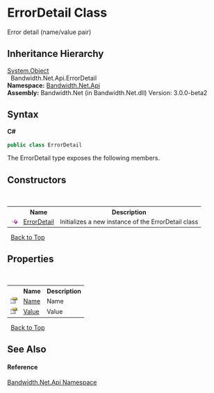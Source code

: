 ﻿# ErrorDetail Class
 

Error detail (name/value pair)


## Inheritance Hierarchy
<a href="http://msdn2.microsoft.com/en-us/library/e5kfa45b" target="_blank">System.Object</a><br />&nbsp;&nbsp;Bandwidth.Net.Api.ErrorDetail<br />
**Namespace:**&nbsp;<a href ="N_Bandwidth_Net_Api.md">Bandwidth.Net.Api</a><br />**Assembly:**&nbsp;Bandwidth.Net (in Bandwidth.Net.dll) Version: 3.0.0-beta2

## Syntax

**C#**<br />
``` C#
public class ErrorDetail
```

The ErrorDetail type exposes the following members.


## Constructors
&nbsp;<table><tr><th></th><th>Name</th><th>Description</th></tr><tr><td>![Public method](media/pubmethod.gif "Public method")</td><td><a href ="M_Bandwidth_Net_Api_ErrorDetail__ctor.md">ErrorDetail</a></td><td>
Initializes a new instance of the ErrorDetail class</td></tr></table>&nbsp;
<a href="#errordetail-class">Back to Top</a>

## Properties
&nbsp;<table><tr><th></th><th>Name</th><th>Description</th></tr><tr><td>![Public property](media/pubproperty.gif "Public property")</td><td><a href ="P_Bandwidth_Net_Api_ErrorDetail_Name.md">Name</a></td><td>
Name</td></tr><tr><td>![Public property](media/pubproperty.gif "Public property")</td><td><a href ="P_Bandwidth_Net_Api_ErrorDetail_Value.md">Value</a></td><td>
Value</td></tr></table>&nbsp;
<a href="#errordetail-class">Back to Top</a>

## See Also


#### Reference
<a href ="N_Bandwidth_Net_Api.md">Bandwidth.Net.Api Namespace</a><br />